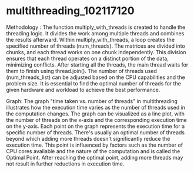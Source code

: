 # multithreading_102117120

Methodology :
The function multiply_with_threads is created to handle the threading logic. It divides the work among multiple threads and combines the results afterward.
Within multiply_with_threads, a loop creates the specified number of threads (num_threads). 
The matrices are divided into chunks, and each thread works on one chunk independently. This division ensures that each thread operates on a distinct portion of the data, minimizing conflicts.
After starting all the threads, the main thread waits for them to finish using thread.join(). 
The number of threads used (num_threads_list) can be adjusted based on the CPU capabilities and the problem size. 
It is essential to find the optimal number of threads for the given hardware and workload to achieve the best performance.

Graph:
The graph "time taken vs. number of threads" in multithreading illustrates how the execution time varies as the number of threads used in the computation changes.
The graph can be visualized as a line plot, with the number of threads on the x-axis and the corresponding execution time on the y-axis.
Each point on the graph represents the execution time for a specific number of threads. 
There's usually an optimal number of threads beyond which adding more threads doesn't significantly reduce the execution time. This point is influenced by factors such as the number of CPU cores available and the nature of the computation and is called the Optimal Point.
After reaching the optimal point, adding more threads may not result in further reductions in execution time. 
